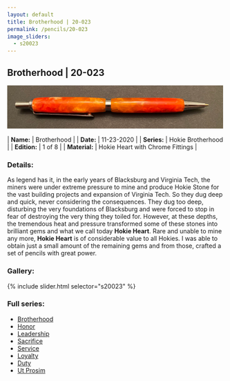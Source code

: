 ```yaml
---
layout: default
title: Brotherhood | 20-023
permalink: /pencils/20-023
image_sliders:
  - s20023
---
```


## Brotherhood | 20-023

![Your Pencil](/pencils/imgs/20023/header-20-023.png)

| **Name:**     | Brotherhood |
| **Date:**     | 11-23-2020  |
| **Series:**   | Hokie Brotherhood |
| **Edition:**  | 1 of 8      |
| **Material:** | Hokie Heart with Chrome Fittings |

### Details:

As legend has it, in the early years of Blacksburg and Virginia Tech, the miners were under extreme pressure to mine and produce Hokie Stone for the vast building projects and expansion of Virginia Tech. So they dug deep and quick, never considering the consequences. They dug too deep, disturbing the very foundations of Blacksburg and were forced to stop in fear of destroying the very thing they toiled for. However, at these depths, the tremendous heat and pressure transformed some of these stones into brilliant gems and what we call today __Hokie Heart__. Rare and unable to mine any more, __Hokie Heart__ is of considerable value to all Hokies. I was able to obtain just a small amount of the remaining gems and from those, crafted a set of pencils with great power.

### Gallery:
{% include slider.html selector="s20023" %}

### Full series:

- [Brotherhood](/pencils/20-023)
- [Honor](/pencils/20-024)
- [Leadership](/pencils/20-025)
- [Sacrifice](/pencils/20-026)
- [Service](/pencils/20-027)
- [Loyalty](/pencils/20-028)
- [Duty](/pencils/20-029)
- [Ut Prosim](/pencils/20-030)
